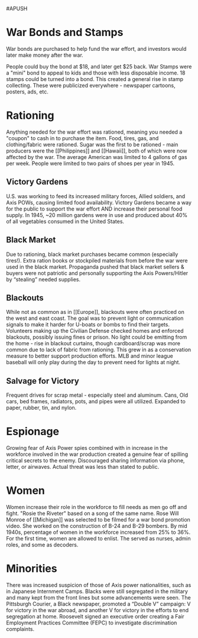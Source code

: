 #APUSH
# War Bonds and Stamps
War bonds are purchased to help fund the war effort, and investors would later make money after the war.

People could buy the bond at $18, and later get $25 back. War Stamps were a "mini" bond to appeal to kids and those with less disposable income. 18 stamps could be turned into a bond. This created a general rise in stamp collecting. These were publicized everywhere - newspaper cartoons, posters, ads, etc.
# Rationing
Anything needed for the war effort was rationed, meaning you needed a "coupon" to cash in to purchase the item. Food, tires, gas, and clothing/fabric were rationed. Sugar was the first to be rationed - main producers were the [[Philippines]] and [[Hawaii]], both of which were now affected by the war. The average American was limited to 4 gallons of gas per week. People were limited to two pairs of shoes per year in 1945.
## Victory Gardens
U.S. was working to feed its increased military forces, Allied soldiers, and Axis POWs, causing limited food availability. Victory Gardens became a way for the public to support the war effort AND increase their personal food supply. In 1945, ~20 million gardens were in use and produced about 40% of all vegetables consumed in the United States.
## Black Market
Due to rationing, black market purchases became common (especially tires!). Extra ration books or stockpiled materials from before the war were used in the black market. Propaganda pushed that black market sellers & buyers were not patriotic and personally supporting the Axis Powers/Hitler by “stealing” needed supplies.
## Blackouts
While not as common as in [[Europe]], blackouts were often practiced on the west and east coast. The goal was to prevent light or communication signals to make it harder for U-boats or bombs to find their targets. Volunteers making up the Civilian Defense checked homes and enforced blackouts, possibly issuing fines or prison. No light could be emitting from the home - rise in blackout curtains, though cardboard/scrap was more common due to lack of fabric from rationing. This grew in as a conservation measure to better support production efforts. MLB and minor league baseball will only play during the day to prevent need for lights at night.
## Salvage for Victory
Frequent drives for scrap metal - especially steel and aluminum. Cans, Old cars, bed frames, radiators, pots, and pipes were all utilized. Expanded to paper, rubber, tin, and nylon.
# Espionage
Growing fear of Axis Power spies combined with in increase in the workforce involved in the war production created a genuine fear of spilling critical secrets to the enemy. Discouraged sharing information via phone, letter, or airwaves. Actual threat was less than stated to public.
# Women
Women increase their role in the workforce to fill needs as men go off and fight. "Rosie the Riveter" based on a song of the same name. Rose Will Monroe of [[Michigan]] was selected to be filmed for a war bond promotion video. She worked on the construction of B-24 and B-29 bombers. By mid 1940s, percentage of women in the workforce increased from 25% to 36%. For the first time, women are allowed to enlist. The served as nurses, admin roles, and some as decoders.
# Minorities
There was increased suspicion of those of Axis power nationalities, such as in Japanese Internment Camps. Blacks were still segregated in the military and many kept from the front lines but some advancements were seen. The Pittsburgh Courier, a Black newspaper, promoted a “Double V” campaign: V for victory in the war abroad, and another V for victory in the efforts to end segregation at home. Roosevelt signed an executive order creating a Fair Employment Practices Committee (FEPC) to investigate discrimination complaints.